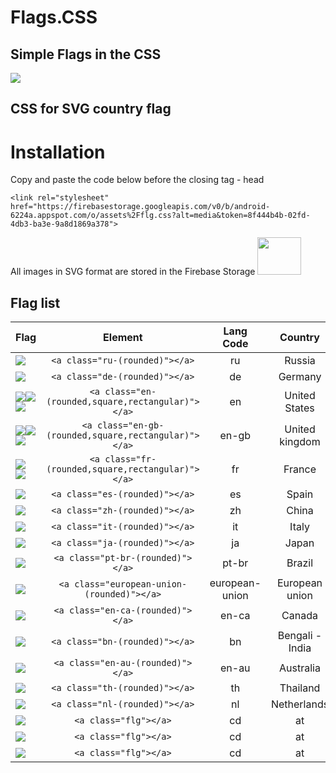 # Flags.CSS
<h2>Simple Flags in the CSS</h2>
<img src="https://firebasestorage.googleapis.com/v0/b/android-6224a.appspot.com/o/assets%2Fflg.png?alt=media&token=3efddcb8-073c-4f50-a124-d724264ad602">

<h2>CSS for SVG country flag</h2>
<h1>Installation</h1>
Copy and paste the code below
before the closing tag - head

    <link rel="stylesheet" href="https://firebasestorage.googleapis.com/v0/b/android-6224a.appspot.com/o/assets%2Fflg.css?alt=media&token=8f444b4b-02fd-4db3-ba3e-9a8d1869a378">
    
   <link rel="stylesheet" href="https://firebasestorage.googleapis.com/v0/b/android-6224a.appspot.com/o/assets%2Fflg.css?alt=media&token=8f444b4b-02fd-4db3-ba3e-9a8d1869a378">
   
All images in SVG format are stored in the Firebase Storage 
<img src="https://firebasestorage.googleapis.com/v0/b/android-6224a.appspot.com/o/assets%2Ffirebase_logo.png?alt=media&token=d11a07f3-8d1e-4c22-a032-88fbbfeef975" width="70" height="60">


## Flag list

| Flag                        | Element |  Lang Code | Country |
| --------------------------- |:-------:|:-------:|:-------:|
| ![](https://firebasestorage.googleapis.com/v0/b/android-6224a.appspot.com/o/assets%2F197408.svg?alt=media&token=16e3ce8c-e538-453b-a779-e790967fc2e6) | `<a class="ru-(rounded)"></a>` | ru | Russia |
| ![](https://firebasestorage.googleapis.com/v0/b/android-6224a.appspot.com/o/assets%2F197571.svg?alt=media&token=597581ad-0109-49be-93fd-033129aa40bb) | `<a class="de-(rounded)"></a>` | de | Germany|
| ![](https://firebasestorage.googleapis.com/v0/b/android-6224a.appspot.com/o/assets%2F197484.svg?alt=media&token=fe715af6-449e-48b2-9b75-0d4dcb448cb3)![](https://firebasestorage.googleapis.com/v0/b/android-6224a.appspot.com/o/assets%2Fsquare%2F551953.svg?alt=media&token=fc81ef15-75e7-424e-8fc1-c6f8653659a9)![](https://firebasestorage.googleapis.com/v0/b/android-6224a.appspot.com/o/assets%2Frectangular%2F555526.svg?alt=media&token=a763c5b9-bb29-4296-b338-2492445f7297) | `<a class="en-(rounded,square,rectangular)"></a>` | en | United States|
| ![](https://firebasestorage.googleapis.com/v0/b/android-6224a.appspot.com/o/assets%2F197374.svg?alt=media&token=350e35e7-3021-4486-b0f9-40175fbab667)![](https://firebasestorage.googleapis.com/v0/b/android-6224a.appspot.com/o/assets%2Fsquare%2F551844.svg?alt=media&token=a3f135cb-d5f7-4520-98d2-fd8e74dbd24a)![](https://firebasestorage.googleapis.com/v0/b/android-6224a.appspot.com/o/assets%2Frectangular%2F555417.svg?alt=media&token=463790a9-e18b-42a4-9dba-9fe8a70e554b) | `<a class="en-gb-(rounded,square,rectangular)"></a>` | en-gb | United kingdom|
| ![](https://firebasestorage.googleapis.com/v0/b/android-6224a.appspot.com/o/assets%2F197560.svg?alt=media&token=06608f24-a9ac-42bc-909e-7608b00cd461) ![](https://firebasestorage.googleapis.com/v0/b/android-6224a.appspot.com/o/assets%2Fsquare%2F552029.svg?alt=media&token=f91b350f-f772-42a4-9f8d-b65303077c83) | `<a class="fr-(rounded,square,rectangular)"></a>` | fr | France |
| ![](https://firebasestorage.googleapis.com/v0/b/android-6224a.appspot.com/o/assets%2F197593.svg?alt=media&token=cfedb2af-22b9-46ca-8aa8-eb5e0dab3d0c) | `<a class="es-(rounded)"></a>` | es | Spain |
| ![](https://firebasestorage.googleapis.com/v0/b/android-6224a.appspot.com/o/assets%2F197375.svg?alt=media&token=920a6501-fdab-46fb-92e7-6202ea692ebb) | `<a class="zh-(rounded)"></a>` | zh | China |
| ![](https://firebasestorage.googleapis.com/v0/b/android-6224a.appspot.com/o/assets%2F197626.svg?alt=media&token=97a2e8b2-7cec-47be-a9ed-9678b87c16c4) | `<a class="it-(rounded)"></a>` | it | Italy | 
| ![](https://firebasestorage.googleapis.com/v0/b/android-6224a.appspot.com/o/assets%2F197604.svg?alt=media&token=9a292df1-8ff8-42ed-b9c7-8cce32b11ab0) | `<a class="ja-(rounded)"></a>` | ja | Japan | 
| ![](https://firebasestorage.googleapis.com/v0/b/android-6224a.appspot.com/o/assets%2F197386.svg?alt=media&token=633d20e0-3464-4953-b084-ab4aa8a29de1) | `<a class="pt-br-(rounded)"></a>` | pt-br | Brazil | 
| ![](https://firebasestorage.googleapis.com/v0/b/android-6224a.appspot.com/o/assets%2F197615.svg?alt=media&token=c504af24-719d-4825-b322-76c44a7465af) | `<a class="european-union-(rounded)"></a>` | european-union |  European union | 
| ![](https://firebasestorage.googleapis.com/v0/b/android-6224a.appspot.com/o/assets%2F197430.svg?alt=media&token=542ebc91-d3e1-4050-b3eb-7391f84d804d) | `<a class="en-ca-(rounded)"></a>` | en-ca | Canada | 
| ![](https://firebasestorage.googleapis.com/v0/b/android-6224a.appspot.com/o/assets%2F197419.svg?alt=media&token=0071a717-9d72-46bc-8cf9-5707188bf21f) | `<a class="bn-(rounded)"></a>` | bn | Bengali - India | 
| ![](https://firebasestorage.googleapis.com/v0/b/android-6224a.appspot.com/o/assets%2F197507.svg?alt=media&token=2438714b-9e4e-47b9-a2e9-40f9f3f49921) | `<a class="en-au-(rounded)"></a>` | en-au | Australia | 
| ![](https://firebasestorage.googleapis.com/v0/b/android-6224a.appspot.com/o/assets%2F197452.svg?alt=media&token=5aa7c6f0-6c05-43ef-826e-ebeb35b8f715) | `<a class="th-(rounded)"></a>` | th | Thailand  | 
| ![](https://firebasestorage.googleapis.com/v0/b/android-6224a.appspot.com/o/assets%2F197441.svg?alt=media&token=8c655b71-aece-4728-a502-868e2a6d074e) | `<a class="nl-(rounded)"></a>` | nl | Netherlands | 
| ![](dist/flags/png/aut.png) | `<a class="flg"></a>` | cd | at | 
| ![](dist/flags/png/aut.png) | `<a class="flg"></a>` | cd | at | 
| ![](dist/flags/png/aut.png) | `<a class="flg"></a>` | cd | at | 


